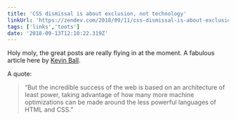 ```yaml
---
title: 'CSS dismissal is about exclusion, not technology'
linkUrl: 'https://zendev.com/2018/09/11/css-dismissal-is-about-exclusion-not-technology.html'
tags: ['links','toots']
date: '2018-09-13T12:10:22.319Z'
---
```


Holy moly, the great posts are really flying in at the moment. A fabulous article here by [Kevin Ball](https://zendev.com/authors/kball.html).

A quote: 
> “But the incredible success of the web is based on an architecture of least power, taking advantage of how many more machine optimizations can be made around the less powerful languages of HTML and CSS.”
